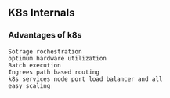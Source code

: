 ## K8s Internals 


### Advantages of k8s 

    Sotrage rochestration 
    optimum hardware utilization 
    Batch execution 
    Ingrees path based routing 
    k8s services node port load balancer and all 
    easy scaling 


